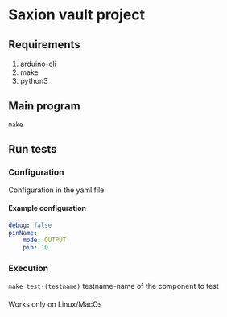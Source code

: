 # Saxion vault project

## Requirements
1. arduino-cli
2. make
3. python3

## Main program
`make`

## Run tests

### Configuration
Configuration in the yaml file
#### Example configuration
```yaml
debug: false
pinName:
    mode: OUTPUT
    pin: 10
```

### Execution
`make test-(testname)`
testname-name of the component to test

####
Works only on Linux/MacOs 